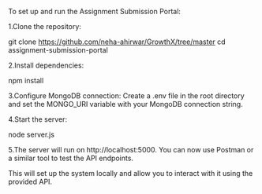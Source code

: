 To set up and run the Assignment Submission Portal:

1.Clone the repository:

git clone https://github.com/neha-ahirwar/GrowthX/tree/master
cd assignment-submission-portal

2.Install dependencies:

npm install

3.Configure MongoDB connection: Create a .env file in the root directory and set the MONGO_URI variable with your MongoDB connection string.

4.Start the server:

node server.js

5.The server will run on http://localhost:5000. You can now use Postman or a similar tool to test the API endpoints.

This will set up the system locally and allow you to interact with it using the provided API.







